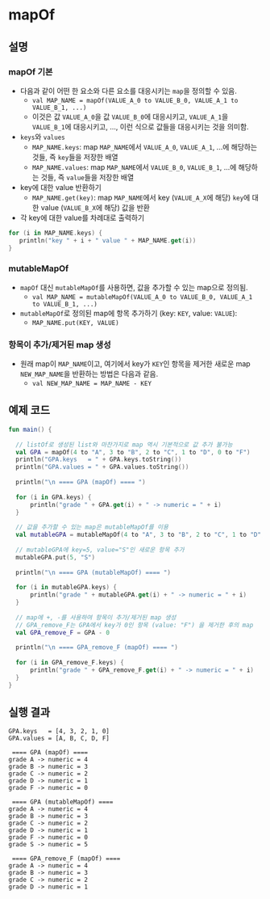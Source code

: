 # mapOf
## 설명
### mapOf 기본
 * 다음과 같이 어떤 한 요소와 다른 요소를 대응시키는 ```map```을 정의할 수 있음.
   * ```val MAP_NAME = mapOf(VALUE_A_0 to VALUE_B_0, VALUE_A_1 to VALUE_B_1, ...)```
   * 이것은 값 ```VALUE_A_0```을 값 ```VALUE_B_0```에 대응시키고, ```VALUE_A_1```을 ```VALUE_B_1```에 대응시키고, ..., 이런 식으로 값들을 대응시키는 것을 의미함.
 * ```keys```와 ```values```
   * ```MAP_NAME.keys```: map ```MAP_NAME```에서 ```VALUE_A_0```, ```VALUE_A_1```, ...에 해당하는 것들, 즉 ```key```들을 저장한 배열
   * ```MAP_NAME.values```: map ```MAP_NAME```에서 ```VALUE_B_0```, ```VALUE_B_1```, ...에 해당하는 것들, 즉 ```value```들을 저장한 배열
 * key에 대한 value 반환하기
   * ```MAP_NAME.get(key)```: map ```MAP_NAME```에서 key (```VALUE_A_X```에 해당) ```key```에 대한 value (```VALUE_B_X```에 해당) 값을 반환
 * 각 key에 대한 value를 차례대로 출력하기
```kotlin
for (i in MAP_NAME.keys) {
   println("key " + i + " value " + MAP_NAME.get(i))
}
```

### mutableMapOf
 * ```mapOf``` 대신 ```mutableMapOf```를 사용하면, 값을 추가할 수 있는 map으로 정의됨.
   * ```val MAP_NAME = mutableMapOf(VALUE_A_0 to VALUE_B_0, VALUE_A_1 to VALUE_B_1, ...)```
 * ```mutableMapOf```로 정의된 map에 항목 추가하기 (key: ```KEY```, value: ```VALUE```):
   * ```MAP_NAME.put(KEY, VALUE)```

### 항목이 추가/제거된 map 생성
 * 원래 map이 ```MAP_NAME```이고, 여기에서 key가 ```KEY```인 항목을 제거한 새로운 map ```NEW_MAP_NAME```을 반환하는 방법은 다음과 같음.
   * ```val NEW_MAP_NAME = MAP_NAME - KEY```

## 예제 코드
```kotlin
fun main() {
  
  // listOf로 생성된 list와 마찬가지로 map 역시 기본적으로 값 추가 불가능
  val GPA = mapOf(4 to "A", 3 to "B", 2 to "C", 1 to "D", 0 to "F")
  println("GPA.keys   = " + GPA.keys.toString())
  println("GPA.values = " + GPA.values.toString())
  
  println("\n ==== GPA (mapOf) ==== ")
  
  for (i in GPA.keys) {
      println("grade " + GPA.get(i) + " -> numeric = " + i)
  }
  
  // 값을 추가할 수 있는 map은 mutableMapOf를 이용
  val mutableGPA = mutableMapOf(4 to "A", 3 to "B", 2 to "C", 1 to "D", 0 to "F")
  
  // mutableGPA에 key=5, value="S"인 새로운 항목 추가  
  mutableGPA.put(5, "S")
  
  println("\n ==== GPA (mutableMapOf) ==== ")
  
  for (i in mutableGPA.keys) {
      println("grade " + mutableGPA.get(i) + " -> numeric = " + i)
  }
  
  // map에 +, -를 사용하여 항목이 추가/제거된 map 생성
  // GPA_remove_F는 GPA에서 key가 0인 항목 (value: "F") 을 제거한 후의 map
  val GPA_remove_F = GPA - 0
  
  println("\n ==== GPA_remove_F (mapOf) ==== ")
  
  for (i in GPA_remove_F.keys) {
      println("grade " + GPA_remove_F.get(i) + " -> numeric = " + i)
  }
}
```

## 실행 결과
```
GPA.keys   = [4, 3, 2, 1, 0]
GPA.values = [A, B, C, D, F]

 ==== GPA (mapOf) ==== 
grade A -> numeric = 4
grade B -> numeric = 3
grade C -> numeric = 2
grade D -> numeric = 1
grade F -> numeric = 0

 ==== GPA (mutableMapOf) ==== 
grade A -> numeric = 4
grade B -> numeric = 3
grade C -> numeric = 2
grade D -> numeric = 1
grade F -> numeric = 0
grade S -> numeric = 5

 ==== GPA_remove_F (mapOf) ==== 
grade A -> numeric = 4
grade B -> numeric = 3
grade C -> numeric = 2
grade D -> numeric = 1
```
